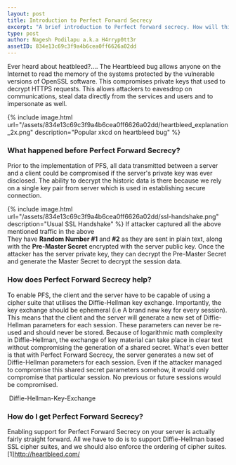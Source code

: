 ```yaml
---
layout: post
title: Introduction to Perfect Forward Secrecy
excerpt: "A brief introduction to Perfect forward secrecy. How will this impact our secure communications, why should be care about it."
type: post
author: Nagesh Podilapu a.k.a H4rryp0tt3r
assetID: 834e13c69c3f9a4b6cea0ff6626a02dd
---
```

Ever heard about heatbleed?.... The Heartbleed bug allows anyone on the Internet to read the memory of the systems protected by the vulnerable versions of OpenSSL software. This compromises private keys that used to decrypt HTTPS requests. This allows attackers to eavesdrop on communications, steal data directly from the services and users and to impersonate as well.

{% include image.html url="/assets/834e13c69c3f9a4b6cea0ff6626a02dd/heartbleed_explanation_2x.png" description="Popular xkcd on heartbleed bug" %}

### **What happened before Perfect Forward Secrecy?**

Prior to the implementation of PFS, all data transmitted between a server and a client could be compromised if the server's private key was ever disclosed. The ability to decrypt the historic data is there because we rely on a single key pair from server which is used in establishing secure connection.

{% include image.html url="/assets/834e13c69c3f9a4b6cea0ff6626a02dd/ssl-handshake.png" description="Usual SSL Handshake" %}
If attacker captured all the above mentioned traffic in the above
<br>They have **Random Number #1** and **#2** as they are sent in plain text, along with the **Pre-Master Secret** encrypted with the server public key. Once the attacker has the server private key, they can decrypt the Pre-Master Secret and generate the Master Secret to decrypt the session data.

### **How does Perfect Forward Secrecy help?**

To enable PFS, the client and the server have to be capable of using a cipher suite that utilises the Diffie-Hellman key exchange.
Importantly, the key exchange should be ephemeral (i.e A brand new key for every session). This means that the client and the server will generate a new set of Diffie-Hellman parameters for each session. These parameters can never be re-used and should never be stored. Because of logarithmic math complexity in Diffie-Hellman, the exchange of key material can take place in clear text without compromising the generation of a shared secret.
What's even better is that with Perfect Forward Secrecy, the server generates a new set of Diffie-Hellman parameters for each session. Even if the attacker managed to compromise this shared secret parameters somehow, it would only compromise that particular session. No previous or future sessions would be compromised.

<Image> Diffie-Hellman-Key-Exchange </Image>

### **How do I get Perfect Forward Secrecy?**
Enabling support for Perfect Forward Secrecy on your server is actually fairly straight forward. All we have to do is to support Diffie-Hellman based SSL cipher suites, and we should also enforce the ordering of cipher suites.
[1]http://heartbleed.com/